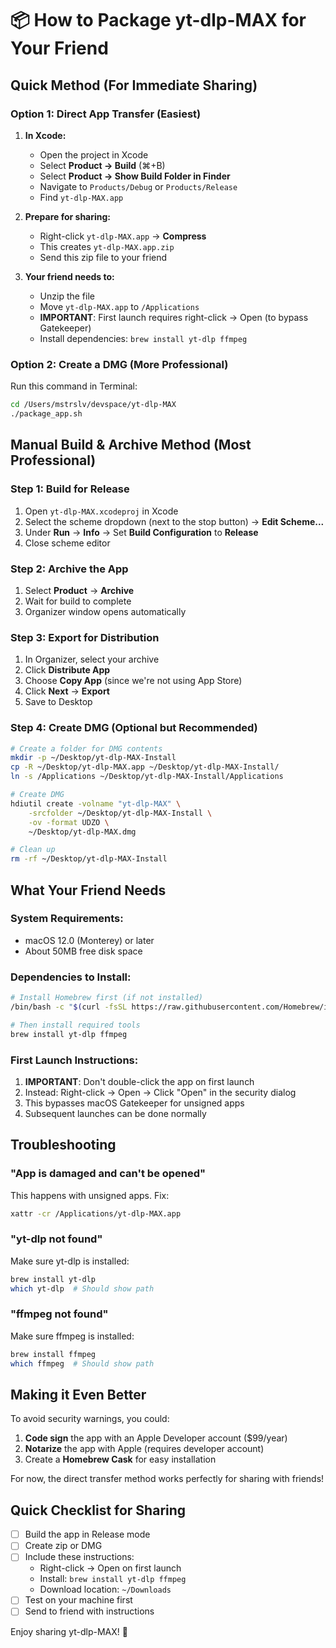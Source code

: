 # 📦 How to Package yt-dlp-MAX for Your Friend

## Quick Method (For Immediate Sharing)

### Option 1: Direct App Transfer (Easiest)
1. **In Xcode:**
   - Open the project in Xcode
   - Select **Product → Build** (⌘+B)
   - Select **Product → Show Build Folder in Finder**
   - Navigate to `Products/Debug` or `Products/Release`
   - Find `yt-dlp-MAX.app`

2. **Prepare for sharing:**
   - Right-click `yt-dlp-MAX.app` → **Compress**
   - This creates `yt-dlp-MAX.app.zip`
   - Send this zip file to your friend

3. **Your friend needs to:**
   - Unzip the file
   - Move `yt-dlp-MAX.app` to `/Applications`
   - **IMPORTANT**: First launch requires right-click → Open (to bypass Gatekeeper)
   - Install dependencies: `brew install yt-dlp ffmpeg`

### Option 2: Create a DMG (More Professional)

Run this command in Terminal:
```bash
cd /Users/mstrslv/devspace/yt-dlp-MAX
./package_app.sh
```

## Manual Build & Archive Method (Most Professional)

### Step 1: Build for Release
1. Open `yt-dlp-MAX.xcodeproj` in Xcode
2. Select the scheme dropdown (next to the stop button) → **Edit Scheme...**
3. Under **Run** → **Info** → Set **Build Configuration** to **Release**
4. Close scheme editor

### Step 2: Archive the App
1. Select **Product** → **Archive**
2. Wait for build to complete
3. Organizer window opens automatically

### Step 3: Export for Distribution
1. In Organizer, select your archive
2. Click **Distribute App**
3. Choose **Copy App** (since we're not using App Store)
4. Click **Next** → **Export**
5. Save to Desktop

### Step 4: Create DMG (Optional but Recommended)
```bash
# Create a folder for DMG contents
mkdir -p ~/Desktop/yt-dlp-MAX-Install
cp -R ~/Desktop/yt-dlp-MAX.app ~/Desktop/yt-dlp-MAX-Install/
ln -s /Applications ~/Desktop/yt-dlp-MAX-Install/Applications

# Create DMG
hdiutil create -volname "yt-dlp-MAX" \
    -srcfolder ~/Desktop/yt-dlp-MAX-Install \
    -ov -format UDZO \
    ~/Desktop/yt-dlp-MAX.dmg

# Clean up
rm -rf ~/Desktop/yt-dlp-MAX-Install
```

## What Your Friend Needs

### System Requirements:
- macOS 12.0 (Monterey) or later
- About 50MB free disk space

### Dependencies to Install:
```bash
# Install Homebrew first (if not installed)
/bin/bash -c "$(curl -fsSL https://raw.githubusercontent.com/Homebrew/install/HEAD/install.sh)"

# Then install required tools
brew install yt-dlp ffmpeg
```

### First Launch Instructions:
1. **IMPORTANT**: Don't double-click the app on first launch
2. Instead: Right-click → Open → Click "Open" in the security dialog
3. This bypasses macOS Gatekeeper for unsigned apps
4. Subsequent launches can be done normally

## Troubleshooting

### "App is damaged and can't be opened"
This happens with unsigned apps. Fix:
```bash
xattr -cr /Applications/yt-dlp-MAX.app
```

### "yt-dlp not found"
Make sure yt-dlp is installed:
```bash
brew install yt-dlp
which yt-dlp  # Should show path
```

### "ffmpeg not found" 
Make sure ffmpeg is installed:
```bash
brew install ffmpeg
which ffmpeg  # Should show path
```

## Making it Even Better

To avoid security warnings, you could:
1. **Code sign** the app with an Apple Developer account ($99/year)
2. **Notarize** the app with Apple (requires developer account)
3. Create a **Homebrew Cask** for easy installation

For now, the direct transfer method works perfectly for sharing with friends!

## Quick Checklist for Sharing

- [ ] Build the app in Release mode
- [ ] Create zip or DMG
- [ ] Include these instructions:
  - Right-click → Open on first launch
  - Install: `brew install yt-dlp ffmpeg`
  - Download location: `~/Downloads`
- [ ] Test on your machine first
- [ ] Send to friend with instructions

Enjoy sharing yt-dlp-MAX! 🚀